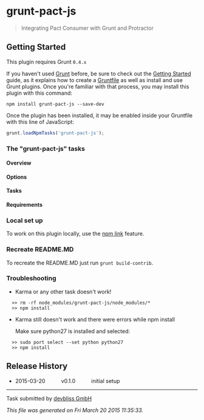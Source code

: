 # grunt-pact-js

> Integrating Pact Consumer with Grunt and Protractor


## Getting Started
This plugin requires Grunt `0.4.x`

If you haven't used [Grunt](http://gruntjs.com/) before, be sure to check out the [Getting Started](http://gruntjs.com/getting-started) guide, as it explains how to create a [Gruntfile](http://gruntjs.com/sample-gruntfile) as well as install and use Grunt plugins. Once you're familiar with that process, you may install this plugin with this command:

```shell
npm install grunt-pact-js --save-dev
```

Once the plugin has been installed, it may be enabled inside your Gruntfile with this line of JavaScript:

```js
grunt.loadNpmTasks('grunt-pact-js');
```

### The "grunt-pact-js" tasks

#### Overview


#### Options


#### Tasks


#### Requirements

### Local set up

To work on this plugin locally, use the [npm link](https://docs.npmjs.com/cli/link) feature.

### Recreate README.MD

To recreate the README.MD just run `grunt build-contrib`.

### Troubleshooting

- Karma or any other task doesn't work!

```
  >> rm -rf node_modules/grunt-pact-js/node_modules/*
  >> npm install
```

- Karma still doesn't work and there were errors while npm install

  Make sure python27 is installed and selected:

```
  >> sudo port select --set python python27
  >> npm install
```

## Release History

 * 2015-03-20   v0.1.0   initial setup

---

Task submitted by [ devbliss GmbH](https://www.devbliss.com/)

*This file was generated on Fri March 20 2015 11:35:33.*
